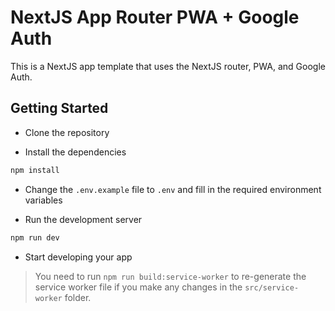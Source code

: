 # NextJS App Router PWA + Google Auth

This is a NextJS app template that uses the NextJS router, PWA, and Google Auth.

## Getting Started

- Clone the repository

- Install the dependencies

```bash
npm install
```

- Change the `.env.example` file to `.env` and fill in the required environment variables

- Run the development server

```bash
npm run dev
```

- Start developing your app

> You need to run `npm run build:service-worker` to re-generate the service worker file if you make any changes in the `src/service-worker` folder.
